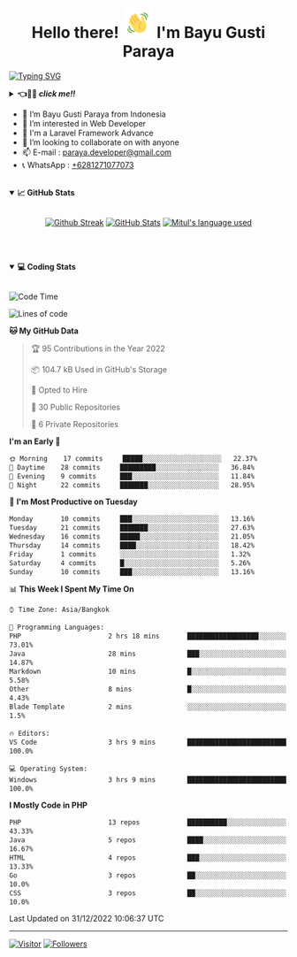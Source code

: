 <h1 align="center">Hello there! <img src="https://github.com/bayugustiparaya/bayugustiparaya/blob/main/wave.gif" height="55px" width="55px"> I'm Bayu Gusti Paraya</h1>

[![Typing SVG](https://readme-typing-svg.herokuapp.com?font=Fira+Code&size=18&duration=2000&pause=2000&vCenter=true&width=800&height=40&lines=Hello+there!+%F0%9F%91%8B%E2%9A%A1.++My+name+is+Bayu+Gusti+Paraya.;I+am+a+Junior+Web+Developer+living+in+Padang.+Indonesia.;Laravel.+Java.+RestAPI.+MySQL.+Server+Management.+OOP.+Git.+Bootstrap.;If+you're+around+Padang%2C+drop+us+an+email+and+let's+chat+over+coffee!+%E2%98%95%F0%9F%91%8B%E2%9A%A1+)](https://github.com/bayugustiparaya)

<details>
<summary><b>👈👀🙌 <i>click me!!</i></b></summary>

I am a Junior Web Developer living in Padang, West Sumatra :indonesia: . I am currently studying Software Engineering at the Padang State Polytechnic. I am very interested and passionate about programming be it backend, frontend, mobile and especially on the backend of a web. And I am able to work individually as well as with a team. Outside of Technology, I enjoy reading, enjoying music and exploring the outdoors. If you're around Padang, drop us an email and let's chat over coffee! ☕👋⚡

</details>
 
- 👋 I’m Bayu Gusti Paraya from Indonesia 
- 👀 I’m interested in Web Developer
- 🌱 I'm a Laravel Framework Advance
- 💞️ I’m looking to collaborate on with anyone
- 📫 E-mail : <a href="mailto:paraya.developer@gmail.com" target="_blank">paraya.developer@gmail.com</a>
- 📞 WhatsApp : <a href="https://wa.me/6281271077073" target="_blank">+6281271077073</a>

<br>

<details open="">
<summary><b>📈 GitHub Stats</b></summary>
<br>
<p align="center">
<a href="https://github.com/bayugustiparaya"><img alt="Github Streak" src="https://github-readme-streak-stats.herokuapp.com?user=bayugustiparaya&theme=onedark"/></a>
<a href="https://github.com/bayugustiparaya"><img alt="GitHub Stats" src="https://github-readme-stats.vercel.app/api?username=bayugustiparaya&show_icons=true&theme=onedark&include_all_commits=true" width=55%/></a>
<a href="https://github.com/bayugustiparaya"><img alt="Mitul's language used" src="https://github-readme-stats.vercel.app/api/top-langs/?username=bayugustiparaya&theme=onedark&langs_count=7&layout=compact" width=40%/></a>
</p>
</details>

<br><br>

<details open="">
<summary><b>💻 Coding Stats</b></summary><br>


<!--START_SECTION:waka-->
![Code Time](http://img.shields.io/badge/Code%20Time-106%20hrs%2042%20mins-blue)

![Lines of code](https://img.shields.io/badge/From%20Hello%20World%20I%27ve%20Written--2%20Million%20lines%20of%20code-blue)

**🐱 My GitHub Data** 

> 🏆 95 Contributions in the Year 2022
 > 
> 📦 104.7 kB Used in GitHub's Storage 
 > 
> 💼 Opted to Hire
 > 
> 📜 30 Public Repositories 
 > 
> 🔑 6 Private Repositories  
 > 
**I'm an Early 🐤** 

```text
🌞 Morning    17 commits     █████░░░░░░░░░░░░░░░░░░░░   22.37% 
🌆 Daytime    28 commits     █████████░░░░░░░░░░░░░░░░   36.84% 
🌃 Evening    9 commits      ███░░░░░░░░░░░░░░░░░░░░░░   11.84% 
🌙 Night      22 commits     ███████░░░░░░░░░░░░░░░░░░   28.95%

```
📅 **I'm Most Productive on Tuesday** 

```text
Monday       10 commits     ███░░░░░░░░░░░░░░░░░░░░░░   13.16% 
Tuesday      21 commits     ███████░░░░░░░░░░░░░░░░░░   27.63% 
Wednesday    16 commits     █████░░░░░░░░░░░░░░░░░░░░   21.05% 
Thursday     14 commits     ████░░░░░░░░░░░░░░░░░░░░░   18.42% 
Friday       1 commits      ░░░░░░░░░░░░░░░░░░░░░░░░░   1.32% 
Saturday     4 commits      █░░░░░░░░░░░░░░░░░░░░░░░░   5.26% 
Sunday       10 commits     ███░░░░░░░░░░░░░░░░░░░░░░   13.16%

```


📊 **This Week I Spent My Time On** 

```text
⌚︎ Time Zone: Asia/Bangkok

💬 Programming Languages: 
PHP                      2 hrs 18 mins       ██████████████████░░░░░░░   73.01% 
Java                     28 mins             ███░░░░░░░░░░░░░░░░░░░░░░   14.87% 
Markdown                 10 mins             █░░░░░░░░░░░░░░░░░░░░░░░░   5.58% 
Other                    8 mins              █░░░░░░░░░░░░░░░░░░░░░░░░   4.43% 
Blade Template           2 mins              ░░░░░░░░░░░░░░░░░░░░░░░░░   1.5%

🔥 Editors: 
VS Code                  3 hrs 9 mins        █████████████████████████   100.0%

💻 Operating System: 
Windows                  3 hrs 9 mins        █████████████████████████   100.0%

```

**I Mostly Code in PHP** 

```text
PHP                      13 repos            ██████████░░░░░░░░░░░░░░░   43.33% 
Java                     5 repos             ████░░░░░░░░░░░░░░░░░░░░░   16.67% 
HTML                     4 repos             ███░░░░░░░░░░░░░░░░░░░░░░   13.33% 
Go                       3 repos             ██░░░░░░░░░░░░░░░░░░░░░░░   10.0% 
CSS                      3 repos             ██░░░░░░░░░░░░░░░░░░░░░░░   10.0%

```



 Last Updated on 31/12/2022 10:06:37 UTC
<!--END_SECTION:waka-->


</details>
  
---

[![Visitor](https://visitor-badge.laobi.icu/badge?page_id=bayugustiparaya.bayugustiparaya)](https://github.com/bayugustiparaya) [![Followers](https://img.shields.io/github/followers/bayugustiparaya.svg?style=social&label=Follow)](https://github.com/bayugustiparaya?tab=followers)

